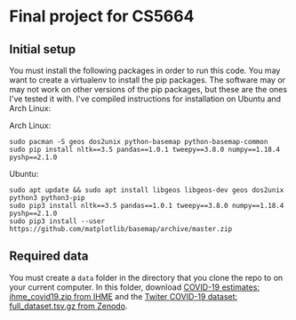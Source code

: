 # Final project for CS5664
## Initial setup
You must install the following packages in order to run this code. You may want to create a virtualenv to install the pip packages. The software may or may not work on other versions of the pip packages, but these are the ones I've tested it with. I've compiled instructions for installation on Ubuntu and Arch Linux:

Arch Linux:

    sudo pacman -S geos dos2unix python-basemap python-basemap-common
    sudo pip install nltk==3.5 pandas==1.0.1 tweepy==3.8.0 numpy==1.18.4 pyshp==2.1.0
Ubuntu:

    sudo apt update && sudo apt install libgeos libgeos-dev geos dos2unix python3 python3-pip
    sudo pip3 install nltk==3.5 pandas==1.0.1 tweepy==3.8.0 numpy==1.18.4 pyshp==2.1.0
    sudo pip3 install --user https://github.com/matplotlib/basemap/archive/master.zip
## Required data
You must create a `data` folder in the directory that you clone the repo to on your current computer. In this folder, download [COVID-19 estimates: ihme_covid19.zip from IHME](http://www.healthdata.org/covid/data-downloads) and the [Twiter COVID-19 dataset: full_dataset.tsv.gz from Zenodo](https://zenodo.org/record/3783737). 
